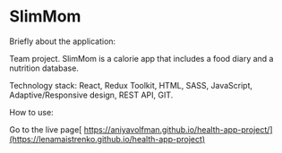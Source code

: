 # SlimMom
Briefly about the application:

Team project.
SlimMom is a calorie app that includes a food diary and a nutrition database.

Technology stack: React, Redux Toolkit, HTML, SASS, JavaScript, Adaptive/Responsive design, REST API, GIT.

How to use:

Go to the live page[ https://aniyavolfman.github.io/health-app-project/](https://lenamaistrenko.github.io/health-app-project)
